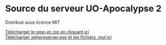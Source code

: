 # Source du serveur UO-Apocalypse 2

Distribué sous licence MIT

[Télécharger le repo en zip en cliquant ici](https://github.com/orditeck/uoapo/archive/master.zip)  
[Télécharger sphereserver.exe et les fichiers .mul  ici](https://dl.dropboxusercontent.com/s/4iudcg84tbwjkzu/sphereAndmul.zip)
